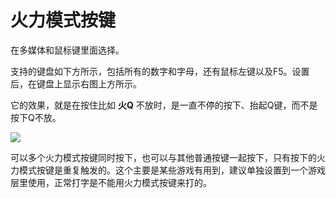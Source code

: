 # 火力模式按键

在多媒体和鼠标键里面选择。

支持的键盘如下方所示，包括所有的数字和字母，还有鼠标左键以及F5。设置后，在键盘上显示右图上方所示。

它的效果，就是在按住比如 **火Q** 不放时，是一直不停的按下、抬起Q键，而不是按下Q不放。

<div style="width: 660px">

![](/assets/rapidfire-01.png?660)
</div>

可以多个火力模式按键同时按下，也可以与其他普通按键一起按下，只有按下的火力模式按键是重复触发的。这个主要是某些游戏有用到，建议单独设置到一个游戏层里使用，正常打字是不能用火力模式按键来打的。